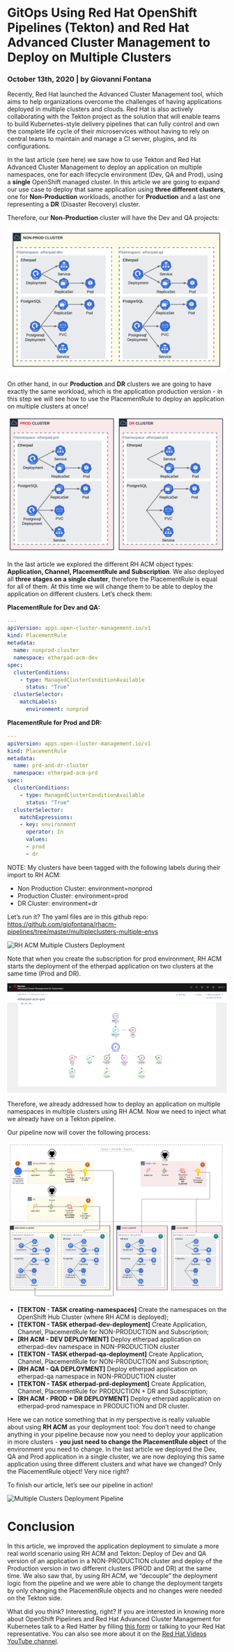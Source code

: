 # GitOps Using Red Hat OpenShift Pipelines (Tekton) and Red Hat Advanced Cluster Management to Deploy on Multiple Clusters
### October 13th, 2020 | by Giovanni Fontana


Recently, Red Hat launched the Advanced Cluster Management tool, which aims to help organizations overcome the challenges of having applications deployed in multiple clusters and clouds. Red Hat is also actively collaborating with the Tekton project as the solution that will enable teams to build Kubernetes-style delivery pipelines that can fully control and own the complete life cycle of their microservices without having to rely on central teams to maintain and manage a CI server, plugins, and its configurations.

In the last article (see here) we saw how to use Tekton and Red Hat Advanced Cluster Management to deploy an application on multiple namespaces, one for each lifecycle environment (Dev, QA and Prod), using a **single** OpenShift managed cluster. In this article we are going to expand our use case to deploy that same application using **three different clusters**, one for **Non-Production** workloads, another for **Production** and a last one representing a **DR** (Disaster Recovery) cluster.

Therefore, our **Non-Production** cluster will have the Dev and QA projects:

![Non-Production Cluster](images/nonprod-cluster.png)

On other hand, in our **Production** and **DR** clusters we are going to have exactly the same workload, which is the application production version - in this step we will see how to use the PlacementRule to deploy an application on multiple clusters at once!

![Prod and DR Clusters](images/prod-and-dr-cluster.png)

In the last article we explored the different RH ACM object types: **Application, Channel, PlacementRule and Subscription**. We also deployed all **three stages on a single cluster**, therefore the PlacementRule is equal for all of them. At this time we will change them to be able to deploy the application on different clusters. Let’s check them:

**PlacementRule for Dev and QA:**

```yaml
---
apiVersion: apps.open-cluster-management.io/v1
kind: PlacementRule
metadata:
  name: nonprod-cluster
  namespace: etherpad-acm-dev
spec:
  clusterConditions:
    - type: ManagedClusterConditionAvailable
      status: "True"
  clusterSelector:
    matchLabels:
      environment: nonprod
```

**PlacementRule for Prod and DR:**
```yaml
---
apiVersion: apps.open-cluster-management.io/v1
kind: PlacementRule
metadata:
  name: prd-and-dr-cluster
  namespace: etherpad-acm-prd
spec:
  clusterConditions:
    - type: ManagedClusterConditionAvailable
      status: "True"
  clusterSelector:
    matchExpressions:
    - key: environment
      operator: In
      values:
      - prod
      - dr
```

NOTE: My clusters have been tagged with the following labels during their import to RH ACM:

* Non Production Cluster: environment=nonprod
* Production Cluster: environment=prod
* DR Cluster: environment=dr

Let’s run it? The yaml files are in this github repo: https://github.com/giofontana/rhacm-pipelines/tree/master/multipleclusters-multiple-envs

![RH ACM Multiple Clusters Deployment](images/2-rhacm-deploy-multiple-clusters.gif)

Note that when you create the subscription for prod environment, RH ACM starts the deployment of the etherpad application on two clusters at the same time (Prod and DR).

![RH ACM Multiple Clusters Deployment](images/rhacm-app.png)

Therefore, we already addressed how to deploy an application on multiple namespaces in multiple clusters using RH ACM. Now we need to inject what we already have on a Tekton pipeline.

Our pipeline now will cover the following process:

![Multiple Clusters Deployment Pipeline](images/pipeline.png)

* **[TEKTON - TASK creating-namespaces]** Create the namespaces on the OpenShift Hub Cluster (where RH ACM is deployed);
* **[TEKTON - TASK etherpad-dev-deployment]** Create Application, Channel, PlacementRule for NON-PRODUCTION and Subscription;
* **[RH ACM - DEV DEPLOYMENT]** Deploy etherpad application on etherpad-dev namespace in NON-PRODUCTION cluster
* **[TEKTON - TASK etherpad-qa-deployment]** Create Application, Channel, PlacementRule for NON-PRODUCTION and Subscription;
* **[RH ACM - QA DEPLOYMENT]** Deploy etherpad application on etherpad-qa namespace in NON-PRODUCTION cluster
* **[TEKTON - TASK etherpad-prd-deployment]** Create Application, Channel, PlacementRule for PRODUCTION + DR and Subscription;
* **[RH ACM - PROD + DR DEPLOYMENT]** Deploy etherpad application on etherpad-prod namespace in PRODUCTION and DR cluster.

Here we can notice something that in my perspective is really valuable about using **RH ACM** as your deployment tool: You don’t need to change anything in your pipeline because now you need to deploy your application in more clusters - **you just need to change the PlacementRule object** of the environment you need to change. In the last article we deployed the Dev, QA and Prod application in a single cluster, we are now deploying this same application using three different clusters and what have we changed? Only the PlacementRule object! Very nice right?

To finish our article, let’s see our pipeline in action!

![Multiple Clusters Deployment Pipeline](images/RH-ACM-2-2-TEKTON.gif)

# Conclusion

In this article, we improved the application deployment to simulate a more real world scenario using RH ACM and Tekton: Deploy of Dev and QA version of an application in a NON-PRODUCTION cluster and deploy of the Production version in two different clusters (PROD and DR) at the same time. We also saw that, by using RH ACM, we “decouple” the deployment logic from the pipeline and we were able to change the deployment targets by only changing the PlacementRule objects and no changes were needed on the Tekton side.

What did you think? Interesting, right? If you are interested in knowing more about OpenShift Pipelines and Red Hat Advanced Cluster Management for Kubernetes talk to a Red Hatter by filling [this form](https://www.redhat.com/en/technologies/management/advanced-cluster-management#contact-form) or talking to your Red Hat representative. You can also see more about it on the [Red Hat Videos YouTube channel](https://www.youtube.com/watch?v=gKw-bJGYTQw).
